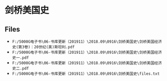 # 剑桥美国史

## Files

- `F:/5000G电子书\06-书库更新（201911）\2018.09\0916\剑桥美国史\剑桥美国经济史(第3卷)：20世纪(美)斯坦利.pdf`
- `F:/5000G电子书\06-书库更新（201911）\2018.09\0916\剑桥美国史\剑桥美国经济史一.pdf`
- `F:/5000G电子书\06-书库更新（201911）\2018.09\0916\剑桥美国史\剑桥美国经济史二.pdf`
- `F:/5000G电子书\06-书库更新（201911）\2018.09\0916\剑桥美国史\files.txt`
